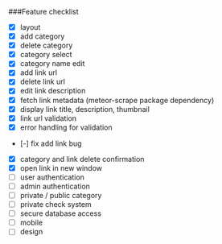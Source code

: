 ###Feature checklist
- [x] layout
- [x] add category
- [x] delete category
- [x] category select
- [x] category name edit
- [x] add link url
- [x] delete link url
- [x] edit link description
- [x] fetch link metadata (meteor-scrape package dependency)
- [x] display link title, description, thumbnail
- [x] link url validation
- [x] error handling for validation
- [-] fix add link bug
- [x] category and link delete confirmation
- [x] open link in new window
- [ ] user authentication
- [ ] admin authentication
- [ ] private / public category
- [ ] private check system
- [ ] secure database access
- [ ] mobile
- [ ] design